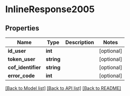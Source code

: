# InlineResponse2005

## Properties
Name | Type | Description | Notes
------------ | ------------- | ------------- | -------------
**id_user** | **int** |  | [optional] 
**token_user** | **string** |  | [optional] 
**cof_identifier** | **string** |  | [optional] 
**error_code** | **int** |  | [optional] 

[[Back to Model list]](../../README.md#documentation-for-models) [[Back to API list]](../../README.md#documentation-for-api-endpoints) [[Back to README]](../../README.md)

